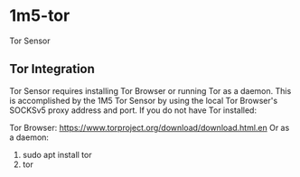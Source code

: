 # 1m5-tor
Tor Sensor

## Tor Integration
Tor Sensor requires installing Tor Browser or running Tor as a daemon.
This is accomplished by the 1M5 Tor Sensor by using the local Tor Browser's SOCKSv5 proxy address and port.
If you do not have Tor installed: 

Tor Browser: https://www.torproject.org/download/download.html.en
Or as a daemon: 
1. sudo apt install tor
2. tor